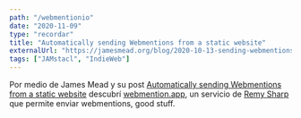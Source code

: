 ```yaml
---
path: "/webmentionio"
date: "2020-11-09"
type: "recordar"
title: "Automatically sending Webmentions from a static website"
externalUrl: "https://jamesmead.org/blog/2020-10-13-sending-webmentions-from-a-static-website"
tags: ["JAMstacl", "IndieWeb"]
---
```


Por medio de James Mead y su post [Automatically sending Webmentions from a static website](https://jamesmead.org/blog/2020-10-13-sending-webmentions-from-a-static-website) descubrí [webmention.app](https://webmention.app/), un servicio de [Remy Sharp](https://remysharp.com/) que permite enviar webmentions, good stuff.
